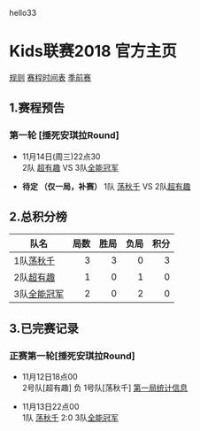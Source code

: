 ﻿hello33
# Kids联赛2018 官方主页

[规则](rule.md) [赛程时间表](schedule.md) [季前赛](score.md)

## 1.赛程预告
### 第一轮 [捶死安琪拉Round]
 
 - 11月14日(周三)22点30    
 2队 [超有趣](team2.md) VS  3队[全能冠军](team3.md)

 -  **待定    （仅一局，补赛）**
  1队 [荡秋千](team1.md) VS  2队[超有趣](team2.md)

## 2.总积分榜

| 队名         | 局数 | 胜局 | 负局 |  积分 |
|-------------| --: | --: | --: | --: |
| 1队[荡秋千](team1.md)   | 3  | 3  | 0 | 3 |
| 2队[超有趣](team2.md)   | 1  | 0  | 1 | 0 |
| 3队[全能冠军](team3.md) | 2  | 0  | 2 | 0 |

## 3.已完赛记录
### 正赛第一轮[捶死安琪拉Round]
- 11月12日18点00    
2号队[超有趣]  负  1号队[荡秋千] 
[第一局统计信息](https://upload.cc/i4/BuHOi.jpg)


- 11月13日22点00    
 1队 [荡秋千](team1.md)  2:0 3队[全能冠军](team3.md)


